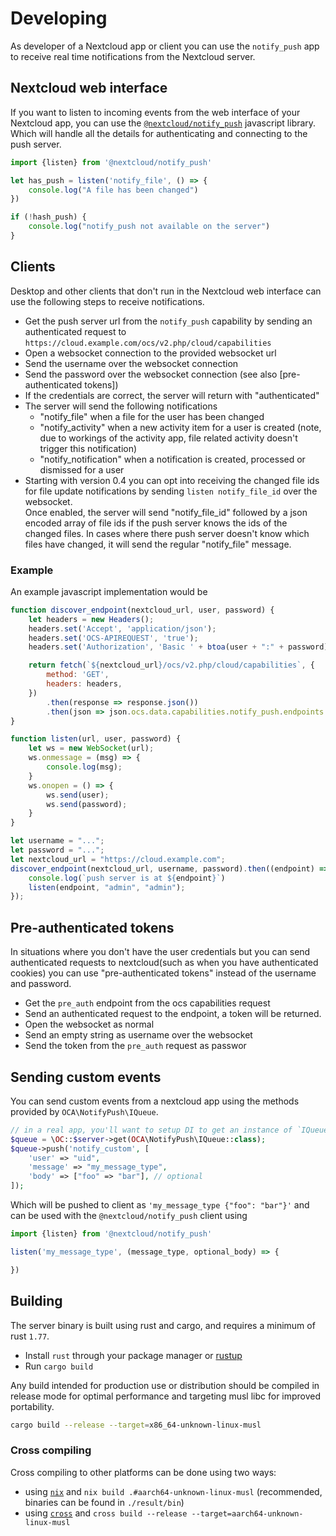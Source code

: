 <!--
  - SPDX-FileCopyrightText: 2021 Nextcloud GmbH and Nextcloud contributors
  - SPDX-License-Identifier: AGPL-3.0-or-later
-->

# Developing

As developer of a Nextcloud app or client you can use the `notify_push` app to receive real time notifications from the
Nextcloud server.

## Nextcloud web interface

If you want to listen to incoming events from the web interface of your Nextcloud app,
you can use the [`@nextcloud/notify_push`](https://www.npmjs.com/package/@nextcloud/notify_push) javascript library.
Which will handle all the details for authenticating and connecting to the push server.

```js
import {listen} from '@nextcloud/notify_push'

let has_push = listen('notify_file', () => {
    console.log("A file has been changed")
})

if (!hash_push) {
    console.log("notify_push not available on the server")
}
```

## Clients

Desktop and other clients that don't run in the Nextcloud web interface can use the following steps to receive
notifications.

- Get the push server url from the `notify_push` capability by sending an authenticated request
  to `https://cloud.example.com/ocs/v2.php/cloud/capabilities`
- Open a websocket connection to the provided websocket url
- Send the username over the websocket connection
- Send the password over the websocket connection (see also [pre-authenticated tokens])
- If the credentials are correct, the server will return with "authenticated"
- The server will send the following notifications
    - "notify_file" when a file for the user has been changed
    - "notify_activity" when a new activity item for a user is created (note, due to workings of the activity app, file
      related activity doesn't trigger this notification)
    - "notify_notification" when a notification is created, processed or dismissed for a user
- Starting with version 0.4 you can opt into receiving the changed file ids for file update notifications by sending
  `listen notify_file_id` over the websocket.  
  Once enabled, the server will send "notify_file_id" followed by a json encoded array of file ids if the push server
  knows
  the ids of the changed files.
  In cases where there push server doesn't know which files have changed, it will send the regular "notify_file"
  message.

### Example

An example javascript implementation would be

```javascript
function discover_endpoint(nextcloud_url, user, password) {
    let headers = new Headers();
    headers.set('Accept', 'application/json');
    headers.set('OCS-APIREQUEST', 'true');
    headers.set('Authorization', 'Basic ' + btoa(user + ":" + password));

    return fetch(`${nextcloud_url}/ocs/v2.php/cloud/capabilities`, {
        method: 'GET',
        headers: headers,
    })
        .then(response => response.json())
        .then(json => json.ocs.data.capabilities.notify_push.endpoints.websocket);
}

function listen(url, user, password) {
    let ws = new WebSocket(url);
    ws.onmessage = (msg) => {
        console.log(msg);
    }
    ws.onopen = () => {
        ws.send(user);
        ws.send(password);
    }
}

let username = "...";
let password = "...";
let nextcloud_url = "https://cloud.example.com";
discover_endpoint(nextcloud_url, username, password).then((endpoint) => {
    console.log(`push server is at ${endpoint}`)
    listen(endpoint, "admin", "admin");
});

```

## Pre-authenticated tokens

In situations where you don't have the user credentials but you can send authenticated requests to nextcloud(such as
when you have authenticated cookies)
you can use "pre-authenticated tokens" instead of the username and password.

- Get the `pre_auth` endpoint from the ocs capabilities request
- Send an authenticated request to the endpoint, a token will be returned.
- Open the websocket as normal
- Send an empty string as username over the websocket
- Send the token from the `pre_auth` request as passwor

## Sending custom events

You can send custom events from a nextcloud app using the methods provided by `OCA\NotifyPush\IQueue`.

```php
// in a real app, you'll want to setup DI to get an instance of `IQueue`
$queue = \OC::$server->get(OCA\NotifyPush\IQueue::class);
$queue->push('notify_custom', [
	'user' => "uid",
	'message' => "my_message_type",
    'body' => ["foo" => "bar"], // optional
]);
```

Which will be pushed to client as `'my_message_type {"foo": "bar"}'` and can be used with the `@nextcloud/notify_push`
client using

```js
import {listen} from '@nextcloud/notify_push'

listen('my_message_type', (message_type, optional_body) => {

})
```

## Building

The server binary is built using rust and cargo, and requires a minimum of rust `1.77`.

- Install `rust` through your package manager or [rustup](https://rustup.rs/)
- Run `cargo build`

Any build intended for production use or distribution
should be compiled in release mode for optimal performance and targeting musl libc for improved portability.

```bash
cargo build --release --target=x86_64-unknown-linux-musl
```

### Cross compiling

Cross compiling to other platforms can be done using two ways:

- using [`nix`](https://nixos.org/download.html) and `nix build .#aarch64-unknown-linux-musl` (recommended, binaries can
  be found in `./result/bin`)
- using [`cross`](https://github.com/rust-embedded/cross) and
  `cross build --release --target=aarch64-unknown-linux-musl`
